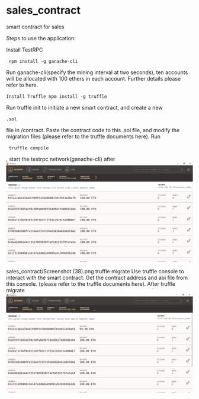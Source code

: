 # sales_contract
smart contract for sales

Steps to use the application:

Install TestRPC  

     npm install -g ganache-cli
Run ganache-cli(specify the mining interval at two seconds), ten accounts will be allocated with 100 ethers in each account. Further details please refer to here.

    Install Truffle npm install -g truffle
Run truffle init to initiate a new smart contract, and create a new

    .sol 
 file in /contract.
Paste the contract code to this .sol file, and modify the migration files (please refer to the truffle documents here).
Run 
     
     truffle compile
 , start the testrpc network(ganache-cli) after 
  ![alt text](https://github.com/drey-1/sales_contract/blob/master/Screenshot%20(38).png)
       
  sales_contract/Screenshot (38).png
      truffle migrate 
Use truffle console to interact with the smart contract. Get the contract address and abi file from this console.
(please refer to the truffle documents here).
   After truffle migrate 
    ![alt text](https://github.com/drey-1/sales_contract/blob/master/Screenshot%20(39).png)
       
